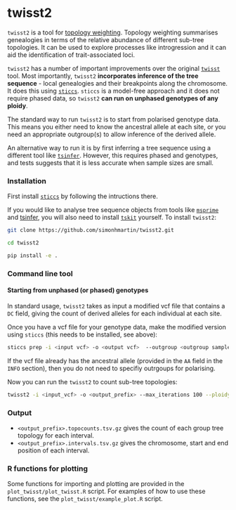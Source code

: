 # twisst2

`twisst2` is a tool for [topology weighting](https://doi.org/10.1534/genetics.116.194720). Topology weighting summarises genealogies in terms of the relative abundance of different sub-tree topologies. It can be used to explore processes like introgression and it can aid the identification of trait-associated loci.

`twisst2` has a number of important improvements over the original [`twisst`](https://github.com/simonhmartin/twisst) tool. Most importantly, `twisst2` **incorporates inference of the tree sequence** - local genealogies and their breakpoints along the chromosome. It does this using [`sticcs`](https://github.com/simonhmartin/sticcs). `sticcs` is a model-free approach and it does not require phased data, so `twisst2` **can run on unphased genotypes of any ploidy**.

The standard way to run `twisst2` is to start from polarised genotype data. This means you either need to know the ancestral allele at each site, or you need an appropriate outgroup(s) to allow inference of the derived allele.

An alternative way to run it is by first inferring a tree sequence using a different tool like [`tsinfer`](https://tskit.dev/tsinfer/docs/stable/index.html). However, this requires phased and genotypes, and tests suggests that it is less accurate when sample sizes are small.


### Installation

First install [`sticcs`](https://github.com/simonhmartin/sticcs) by following the intructions there.

If you would like to analyse tree sequence objects from tools like [`msprime`](https://tskit.dev/msprime/docs/stable/intro.html) and [tsinfer](https://tskit.dev/tsinfer/docs/stable/index.html), you will also need to install [`tskit`](https://tskit.dev/tskit/docs/stable/introduction.html) yourself. To install `twisst2`:

```bash
git clone https://github.com/simonhmartin/twisst2.git

cd twisst2

pip install -e .
```

### Command line tool

#### Starting from unphased (or phased) genotypes

In standard usage, `twisst2` takes as input a modified vcf file that contains a `DC` field, giving the count of derived alleles for each individual at each site.

Once you have a vcf file for your genotype data, make the modified version using `sticcs` (this needs to be installed, see above):
```bash
sticcs prep -i <input vcf> -o <output vcf>  --outgroup <outgroup sample ID>
```

If the vcf file already has the ancestral allele (provided in the `AA` field in the `INFO` section), then you do not need to specifiy outrgoups for polarising.

Now you can run the `twisst2` to count sub-tree topologies:

```bash
twisst2 -i <input_vcf> -o <output_prefix> --max_iterations 100 --ploidy 2 --groups <groupname1> <groupname2> <groupname3> <groupname4> --groups_file
```

### Output

* `<output_prefix>.topocounts.tsv.gz` gives the count of each group tree topology for each interval.
* `<output_prefix>.intervals.tsv.gz` gives the chromosome, start and end position of each interval.

### R functions for plotting

Some functions for importing and plotting are provided in the `plot_twisst/plot_twisst.R` script. For examples of how to use these functions, see the `plot_twisst/example_plot.R` script.

